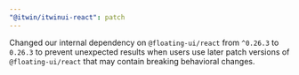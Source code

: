 ```yaml
---
"@itwin/itwinui-react": patch
---
```


Changed our internal dependency on `@floating-ui/react` from `^0.26.3` to `0.26.3` to prevent unexpected results when users use later patch versions of `@floating-ui/react` that may contain breaking behavioral changes.
